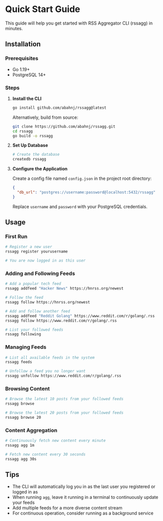 # Quick Start Guide

This guide will help you get started with RSS Aggregator CLI (rssagg) in minutes.

## Installation

### Prerequisites

- Go 1.19+
- PostgreSQL 14+

### Steps

1. **Install the CLI**

   ```bash
   go install github.com/abahnj/rssagg@latest
   ```

   Alternatively, build from source:

   ```bash
   git clone https://github.com/abahnj/rssagg.git
   cd rssagg
   go build -o rssagg
   ```

2. **Set Up Database**

   ```bash
   # Create the database
   createdb rssagg
   ```

3. **Configure the Application**

   Create a config file named `config.json` in the project root directory:

   ```json
   {
     "db_url": "postgres://username:password@localhost:5432/rssagg"
   }
   ```

   Replace `username` and `password` with your PostgreSQL credentials.

## Usage

### First Run

```bash
# Register a new user
rssagg register yourusername

# You are now logged in as this user
```

### Adding and Following Feeds

```bash
# Add a popular tech feed
rssagg addfeed "Hacker News" https://hnrss.org/newest

# Follow the feed
rssagg follow https://hnrss.org/newest

# Add and follow another feed
rssagg addfeed "Reddit Golang" https://www.reddit.com/r/golang/.rss
rssagg follow https://www.reddit.com/r/golang/.rss

# List your followed feeds
rssagg following
```

### Managing Feeds

```bash
# List all available feeds in the system
rssagg feeds

# Unfollow a feed you no longer want
rssagg unfollow https://www.reddit.com/r/golang/.rss
```

### Browsing Content

```bash
# Browse the latest 10 posts from your followed feeds
rssagg browse

# Browse the latest 20 posts from your followed feeds
rssagg browse 20
```

### Content Aggregation

```bash
# Continuously fetch new content every minute
rssagg agg 1m

# Fetch new content every 30 seconds
rssagg agg 30s
```

## Tips

- The CLI will automatically log you in as the last user you registered or logged in as
- When running `agg`, leave it running in a terminal to continuously update your feeds
- Add multiple feeds for a more diverse content stream
- For continuous operation, consider running as a background service